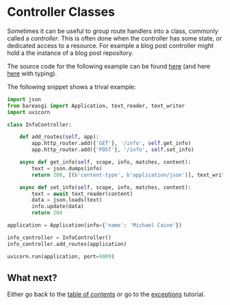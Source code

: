 # Controller Classes

Sometimes it can be useful to group route handlers into a class, commonly
called a _controller_. This is often done when the controller has some state,
or dedicated access to a resource. For example a blog post controller might
hold a the instance of a blog post repository.

The source code for the following example can be found
[here](../examples/controller_classes_nt.py)
(and here [here](../examples/controller_classes.py) with typing).

The following snippet shows a trival example:

```python
import json
from bareasgi import Application, text_reader, text_writer
import uvicorn

class InfoController:

    def add_routes(self, app):
        app.http_router.add({'GET'}, '/info', self.get_info)
        app.http_router.add({'POST'}, '/info', self.set_info)

    async def get_info(self, scope, info, matches, content):
        text = json.dumps(info)
        return 200, [(b'content-type', b'application/json')], text_writer(text)

    async def set_info(self, scope, info, matches, content):
        text = await text_reader(content)
        data = json.loads(text)
        info.update(data)
        return 204

application = Application(info={'name': 'Michael Caine'})

info_controller = InfoController()
info_controller.add_routes(application)

uvicorn.run(application, port=9009)
```

## What next?

Either go back to the [table of contents](table-of-contents.md) or go
to the [exceptions](exceptions.md) tutorial.
